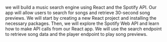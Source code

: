 we will build a music search engine using React and the Spotify API. Our app will allow users to search for songs and retrieve 30-second song previews. We will start by creating a new React project and installing the necessary packages. Then, we will explore the Spotify Web API and learn how to make API calls from our React app. We will use the search endpoint to retrieve song data and the player endpoint to play song previews. 
